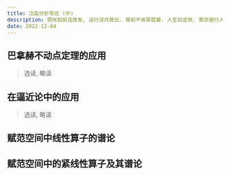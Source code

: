 ```yaml
---
title: 泛函分析导论 (中)
description: 惆怅孤帆连夜发, 送行淡月微云. 尊前不用翠眉颦. 人生如逆旅, 我亦是行人.
date: 2022-12-04
---
```


## 巴拿赫不动点定理的应用

> 选读, 略读

## 在逼近论中的应用

> 选读, 略读

## 赋范空间中线性算子的谱论

## 赋范空间中的紧线性算子及其谱论
